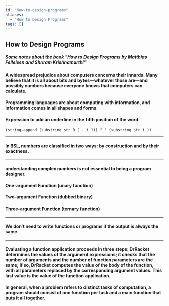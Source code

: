 ```yaml
---
id: "how-to-design-programs"
aliases:
  - "How to Design Programs"
tags: []
---
```


## How to Design Programs

##### Some notes about the book "How to Design Programs by Matthias Felleisen and Shriram Krishnamurthi"

#### A widespread prejudice about computers concerns their innards. Many believe that it is all about bits and bytes—whatever those are—and possibly numbers because everyone knows that computers can calculate.

#### Programming languages are about computing with information, and information comes in all shapes and forms.

#### Expression to add an underline in the fifth position of the word.

    (string-append (substring str 0 ( - i 1)) "_" (substring str i ))

---

#### In BSL, numbers are classified in two ways: by construction and by their exactness.

---

#### understanding complex numbers is not essential to being a program designer.

#### One-argument Function (unary function)

#### Two-argument Function (dubbed binary)

#### Three-argument Function (ternary function)

---

#### We don’t need to write functions or programs if the output is always the same.

---

#### Evaluating a function application proceeds in three steps: DrRacket determines the values of the argument expressions; it checks that the number of arguments and the number of function parameters are the same; if so, DrRacket computes the value of the body of the function, with all parameters replaced by the corresponding argument values. This last value is the value of the function application.

#### In general, when a problem refers to distinct tasks of computation, a program should consist of one function per task and a main function that puts it all together.
